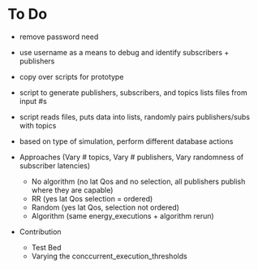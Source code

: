 # To Do
- remove password need
- use username as a means to debug and identify subscribers + publishers
- copy over scripts for prototype
- script to generate publishers, subscribers, and topics lists files from input #s
- script reads files, puts data into lists, randomly pairs publishers/subs with topics
- based on type of simulation, perform different database actions

- Approaches (Vary # topics, Vary # publishers, Vary randomness of subscriber latencies)
  - No algorithm (no lat Qos and no selection, all publishers publish where they are capable)
  - RR (yes lat Qos selection = ordered)
  - Random (yes lat Qos, selection not ordered)
  - Algorithm (same energy_executions + algorithm rerun)
- Contribution
  - Test Bed
  - Varying the conccurrent_execution_thresholds